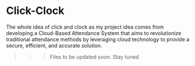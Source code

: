 # Click-Clock
The whole idea of click and clock as my project idea comes from developing a Cloud-Based Attendance System that aims to revolutionize traditional attendance methods by leveraging cloud technology to provide a secure, efficient, and accurate solution. 


>>>Files to be updated soon.
>Stay tuned
>>>
